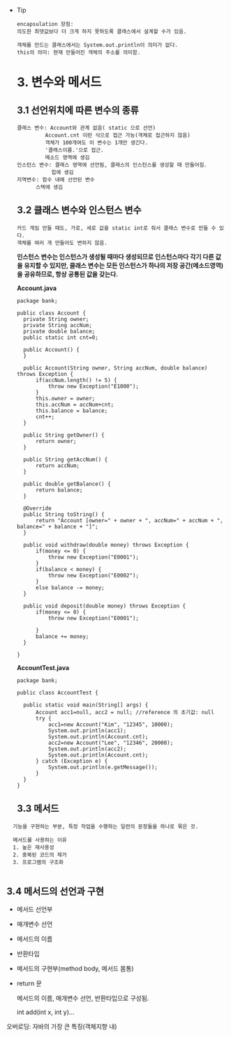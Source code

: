 - Tip

  ```
  encapsulation 장점:
  의도한 최댓값보다 더 크게 하지 못하도록 클래스에서 설계할 수가 있음.
  
  객체를 만드는 클래스에서는 System.out.println이 의미가 없다.
  this의 의미: 현재 만들어진 객체의 주소를 의미함.
  ```

  # 3. 변수와 메서드

  ## 3.1 선언위치에 따른 변수의 종류

  ```
  클래스 변수: Account와 관계 없음( static 으로 선언)
  		   Account.cnt 이런 식으로 접근 가능(객체로 접근하지 않음)
  		   객체가 100개여도 이 변수는 1개만 생긴다.
  		   '클래스이름.'으로 접근.
  		   메소드 영역에 생김
  인스턴스 변수: 클래스 영역에 선언됨, 클래스의 인스턴스를 생성할 때 만들어짐.
  			 힙에 생김
  지역변수: 함수 내에 선언된 변수
  		스택에 생김
  ```

  ## 3.2 클래스 변수와 인스턴스 변수

  ```
  카드 게임 만들 때도, 가로, 세로 값을 static int로 줘서 클래스 변수로 만들 수 있다.
  객체를 여러 개 만들어도 변하지 않음. 
  ```

  **인스턴스 변수는 인스턴스가 생성될 때마다 생성되므로 인스턴스마다 각기 다른 값을 유지할 수 있지만, 클래스 변수는 모든 인스턴스가 하나의 저장 공간(메소드영역)을 공유하므로, 항상 공통된 값을 갖는다.**

  **Account.java**

  ```
  package bank;
  
  public class Account {
  	private String owner;
  	private String accNum;
  	private double balance;
  	public static int cnt=0;
  	
  	public Account() {
  	}
  
  	public Account(String owner, String accNum, double balance) throws Exception {
  		if(accNum.length() != 5) {
  			throw new Exception("E1000");
  		}
  		this.owner = owner;
  		this.accNum = accNum+cnt;
  		this.balance = balance;
  		cnt++;
  	}
  
  	public String getOwner() {
  		return owner;
  	}
  
  	public String getAccNum() {
  		return accNum;
  	}
  
  	public double getBalance() {
  		return balance;
  	}
  
  	@Override
  	public String toString() {
  		return "Account [owner=" + owner + ", accNum=" + accNum + ", balance=" + balance + "]";
  	}
  	
  	public void withdraw(double money) throws Exception {
  		if(money <= 0) {
  			throw new Exception("E0001");
  		}
  		if(balance < money) {
  			throw new Exception("E0002");
  		}
  		else balance -= money;
  	}
  	
  	public void deposit(double money) throws Exception {
  		if(money <= 0) {
  			throw new Exception("E0001");
  		
  		}
  		balance += money;
  	}
  	
  }
  ```

  **AccountTest.java**

  ```
  package bank;
  
  public class AccountTest {
  
  	public static void main(String[] args) {
  		Account acc1=null, acc2 = null; //reference 의 초기값: null
  		try {
  			acc1=new Account("Kim", "12345", 10000);
  			System.out.println(acc1);
  			System.out.println(Account.cnt);
  			acc2=new Account("Lee", "12346", 20000);
  			System.out.println(acc2);
  			System.out.println(Account.cnt);
  		} catch (Exception e) {
  			System.out.println(e.getMessage());
  		}	
  	}
  }
  ```

  ## 3.3 메서드

```
  기능을 구현하는 부분, 특정 작업을 수행하는 일련의 문장들을 하나로 묶은 것.
  
  메서드를 사용하는 이유
  1. 높은 재사용성
  2. 중복된 코드의 제거
  3. 프로그램의 구조화
  
```

## 3.4 메서드의 선언과 구현

- 메서드 선언부

- 매개변수 선언

- 메서드의 이름

- 반환타입

- 메서드의 구현부(method body, 메서드 몸통)

- return 문

  메서드의 이름, 매개변수 선언, 반환타입으로 구성됨.

  int add(int x, int y)...

오버로딩: 자바의 가장 큰 특징(객체지향 내)